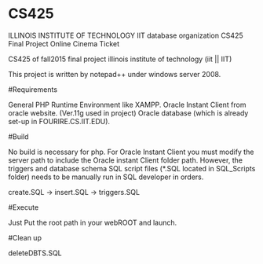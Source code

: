 # CS425
ILLINOIS INSTITUTE OF TECHNOLOGY IIT database organization CS425 Final Project Online Cinema Ticket 


CS425 of fall2015 final project
illinois institute of technology (iit || IIT)

This project is written by notepad++ under windows server 2008.

#Requirements

General PHP Runtime Environment like XAMPP.
Oracle Instant Client from oracle website. (Ver.11g used in project)
Oracle database (which is already set-up in FOURIRE.CS.IIT.EDU).

#Build

No build is necessary for php.
For Oracle Instant Client you must modify the server path to include the Oracle instant Client folder path.
However, 
the triggers and database schema SQL script files (*.SQL located in SQL_Scripts folder) needs to be manually run in SQL developer in orders.

create.SQL -> insert.SQL -> triggers.SQL

#Execute

Just Put the root path in your webROOT and launch.


#Clean up

deleteDBTS.SQL

